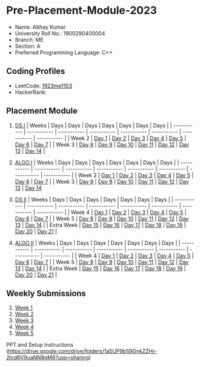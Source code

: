 # Pre-Placement-Module-2023

- Name: Abhay Kumar
- University Roll No.: 1900290400004
- Branch: ME
- Section: A
- Preferred Programming Language: C++

## Coding Profiles
- LeetCode: [1923me1103](https://leetcode.com/YourLeetCodeUserName/1923me1103/)
- HackerRank: [](https://www.hackerrank.com/HackerRankUserName)

## Placement Module
1. [DS I](https://github.com/sgar123/Pre-Placement-Module-2023/tree/main/DS%20I)
    | Weeks | Days | Days | Days | Days | Days | Days | Days |
    | ----------- | ----------- | ----------- | ----------- | ----------- | ----------- | ----------- | ----------- | 
    | Week 2 | [Day 1](https://github.com/sgar123/Pre-Placement-Module-2023/tree/main/DS%20I/Day%201) | [Day 2](https://github.com/sgar123/Pre-Placement-Module-2023/tree/main/DS%20I/Day%202) | [Day 3](https://github.com/sgar123/Pre-Placement-Module-2023/tree/main/DS%20I/Day%203) | [Day 4](https://github.com/sgar123/Pre-Placement-Module-2023/tree/main/DS%20I/Day%204) | [Day 5](https://github.com/sgar123/Pre-Placement-Module-2023/tree/main/DS%20I/Day%205) | [Day 6](https://github.com/sgar123/Pre-Placement-Module-2023/tree/main/DS%20I/Day%206) | [Day 7](https://github.com/sgar123/Pre-Placement-Module-2023/tree/main/DS%20I/Day%207) |
    | Week 3 | [Day 8](https://github.com/sgar123/Pre-Placement-Module-2023/tree/main/DS%20I/Day%208) | [Day 9](https://github.com/sgar123/Pre-Placement-Module-2023/tree/main/DS%20I/Day%209) | [Day 10](https://github.com/sgar123/Pre-Placement-Module-2023/tree/main/DS%20I/Day%2010) | [Day 11](https://github.com/sgar123/Pre-Placement-Module-2023/tree/main/DS%20I/Day%2011) | [Day 12](https://github.com/sgar123/Pre-Placement-Module-2023/tree/main/DS%20I/Day%2012) | [Day 13](https://github.com/sgar123/Pre-Placement-Module-2023/tree/main/DS%20I/Day%2013) | [Day 14](https://github.com/sgar123/Pre-Placement-Module-2023/tree/main/DS%20I/Day%2014) |
    
2. [ALGO I](https://github.com/sgar123/Pre-Placement-Module-2023/tree/main/ALGO%20I)
    | Weeks | Days | Days | Days | Days | Days | Days | Days |
    | ----------- | ----------- | ----------- | ----------- | ----------- | ----------- | ----------- | ----------- |
    | Week 2 | [Day 1](https://github.com/sgar123/Pre-Placement-Module-2023/tree/main/ALGO%20I/Day%201) | [Day 2](https://github.com/sgar123/Pre-Placement-Module-2023/tree/main/ALGO%20I/Day%202) | [Day 3](https://github.com/sgar123/Pre-Placement-Module-2023/tree/main/ALGO%20I/Day%203) | [Day 4](https://github.com/sgar123/Pre-Placement-Module-2023/tree/main/ALGO%20I/Day%204) | [Day 5](https://github.com/sgar123/Pre-Placement-Module-2023/tree/main/ALGO%20I/Day%205) | [Day 6](https://github.com/sgar123/Pre-Placement-Module-2023/tree/main/ALGO%20I/Day%206) | [Day 7](https://github.com/sgar123/Pre-Placement-Module-2023/tree/main/ALGO%20I/Day%207) |
    | Week 3 | [Day 8](https://github.com/sgar123/Pre-Placement-Module-2023/tree/main/ALGO%20I/Day%208) | [Day 9](https://github.com/sgar123/Pre-Placement-Module-2023/tree/main/ALGO%20I/Day%209) | [Day 10](https://github.com/sgar123/Pre-Placement-Module-2023/tree/main/ALGO%20I/Day%2010) | [Day 11](https://github.com/sgar123/Pre-Placement-Module-2023/tree/main/ALGO%20I/Day%2011) | [Day 12](https://github.com/sgar123/Pre-Placement-Module-2023/tree/main/ALGO%20I/Day%2012) | [Day 13](https://github.com/sgar123/Pre-Placement-Module-2023/tree/main/ALGO%20I/Day%2013) | [Day 14](https://github.com/sgar123/Pre-Placement-Module-2023/tree/main/ALGO%20I/Day%2014)  
    
3. [DS II](https://github.com/YOURGITHUBUSERNAME/Pre-Placement-Module-2023/tree/main/DS%20II)
    | Weeks | Days | Days | Days | Days | Days | Days | Days |
    | ----------- | ----------- | ----------- | ----------- | ----------- | ----------- | ----------- | ----------- |
    | Week 4 | [Day 1](https://github.com/YOURGITHUBUSERNAME/Pre-Placement-Module-2023/tree/main/DS%20II/Day%201) | [Day 2](https://github.com/YOURGITHUBUSERNAME/Pre-Placement-Module-2023/tree/main/DS%20II/Day%202) | [Day 3](https://github.com/YOURGITHUBUSERNAME/Pre-Placement-Module-2023/tree/main/DS%20II/Day%203) | [Day 4](https://github.com/YOURGITHUBUSERNAME/Pre-Placement-Module-2023/tree/main/DS%20II/Day%204) | [Day 5](https://github.com/YOURGITHUBUSERNAME/Pre-Placement-Module-2023/tree/main/DS%20II/Day%205) | [Day 6](https://github.com/YOURGITHUBUSERNAME/Pre-Placement-Module-2023/tree/main/DS%20II/Day%206) | [Day 7](https://github.com/YOURGITHUBUSERNAME/Pre-Placement-Module-2023/tree/main/DS%20II/Day%207) | 
    | Week 5 | [Day 8](https://github.com/YOURGITHUBUSERNAME/Pre-Placement-Module-2023/tree/main/DS%20II/Day%208) | [Day 9](https://github.com/YOURGITHUBUSERNAME/Pre-Placement-Module-2023/tree/main/DS%20II/Day%209) | [Day 10](https://github.com/YOURGITHUBUSERNAME/Pre-Placement-Module-2023/tree/main/DS%20II/Day%2010) | [Day 11](https://github.com/YOURGITHUBUSERNAME/Pre-Placement-Module-2023/tree/main/DS%20II/Day%2011) | [Day 12](https://github.com/YOURGITHUBUSERNAME/Pre-Placement-Module-2023/tree/main/DS%20II/Day%2012) | [Day 13](https://github.com/YOURGITHUBUSERNAME/Pre-Placement-Module-2023/tree/main/DS%20II/Day%2013) | [Day 14](https://github.com/YOURGITHUBUSERNAME/Pre-Placement-Module-2023/tree/main/DS%20II/Day%2014) |
    | Extra Week | [Day 15](https://github.com/YOURGITHUBUSERNAME/Pre-Placement-Module-2023/tree/main/DS%20II/Day%2015) | [Day 16](https://github.com/YOURGITHUBUSERNAME/Pre-Placement-Module-2023/tree/main/DS%20II/Day%2016) | [Day 17](https://github.com/YOURGITHUBUSERNAME/Pre-Placement-Module-2023/tree/main/DS%20II/Day%2017) | [Day 18](https://github.com/YOURGITHUBUSERNAME/Pre-Placement-Module-2023/tree/main/DS%20II/Day%2018) | [Day 19](https://github.com/YOURGITHUBUSERNAME/Pre-Placement-Module-2023/tree/main/DS%20II/Day%2019) | [Day 20](https://github.com/YOURGITHUBUSERNAME/Pre-Placement-Module-2023/tree/main/DS%20II/Day%2020) | [Day 21](https://github.com/YOURGITHUBUSERNAME/Pre-Placement-Module-2023/tree/main/DS%20II/Day%2021) |
    
4. [ALGO II](https://github.com/YOURGITHUBUSERNAME/Pre-Placement-Module-2023/tree/main/ALGO%20II)
    | Weeks | Days | Days | Days | Days | Days | Days | Days |
    | ----------- | ----------- | ----------- | ----------- | ----------- | ----------- | ----------- | ----------- |
    | Week 4 | [Day 1](https://github.com/YOURGITHUBUSERNAME/Pre-Placement-Module-2023/tree/main/ALGO%20II/Day%201) | [Day 2](https://github.com/YOURGITHUBUSERNAME/Pre-Placement-Module-2023/tree/main/ALGO%20II/Day%202) | [Day 3](https://github.com/YOURGITHUBUSERNAME/Pre-Placement-Module-2023/tree/main/ALGO%20II/Day%203) | [Day 4](https://github.com/YOURGITHUBUSERNAME/Pre-Placement-Module-2023/tree/main/ALGO%20II/Day%204) | [Day 5](https://github.com/YOURGITHUBUSERNAME/Pre-Placement-Module-2023/tree/main/ALGO%20II/Day%205) | [Day 6](https://github.com/YOURGITHUBUSERNAME/Pre-Placement-Module-2023/tree/main/ALGO%20II/Day%206) | [Day 7](https://github.com/YOURGITHUBUSERNAME/Pre-Placement-Module-2023/tree/main/ALGO%20II/Day%207) |
    | Week 5 | [Day 8](https://github.com/YOURGITHUBUSERNAME/Pre-Placement-Module-2023/tree/main/ALGO%20II/Day%208) | [Day 9](https://github.com/YOURGITHUBUSERNAME/Pre-Placement-Module-2023/tree/main/ALGO%20II/Day%209) | [Day 10](https://github.com/YOURGITHUBUSERNAME/Pre-Placement-Module-2023/tree/main/ALGO%20II/Day%2010) | [Day 11](https://github.com/YOURGITHUBUSERNAME/Pre-Placement-Module-2023/tree/main/ALGO%20II/Day%2011) | [Day 12](https://github.com/YOURGITHUBUSERNAME/Pre-Placement-Module-2023/tree/main/ALGO%20II/Day%2012) | [Day 13](https://github.com/YOURGITHUBUSERNAME/Pre-Placement-Module-2023/tree/main/ALGO%20II/Day%2013) | [Day 14](https://github.com/YOURGITHUBUSERNAME/Pre-Placement-Module-2023/tree/main/ALGO%20II/Day%2014) |
    | Extra Week | [Day 15](https://github.com/YOURGITHUBUSERNAME/Pre-Placement-Module-2023/tree/main/ALGO%20II/Day%2015) | [Day 16](https://github.com/YOURGITHUBUSERNAME/Pre-Placement-Module-2023/tree/main/ALGO%20II/Day%2016) | [Day 17](https://github.com/YOURGITHUBUSERNAME/Pre-Placement-Module-2023/tree/main/ALGO%20II/Day%2017) | [Day 18](https://github.com/YOURGITHUBUSERNAME/Pre-Placement-Module-2023/tree/main/ALGO%20II/Day%2018) | [Day 19](https://github.com/YOURGITHUBUSERNAME/Pre-Placement-Module-2023/tree/main/ALGO%20II/Day%2019) | [Day 20](https://github.com/YOURGITHUBUSERNAME/Pre-Placement-Module-2023/tree/main/ALGO%20II/Day%2020) | [Day 21](https://github.com/YOURGITHUBUSERNAME/Pre-Placement-Module-2023/tree/main/ALGO%20II/Day%2021) |

## Weekly Submissions
1. [Week 1](https://github.com/sgar123/Pre-Placement-Module-2023/tree/main/Weekly%20Submissions/Week%201)
2. [Week 2](https://github.com/sgar123/Pre-Placement-Module-2023/tree/main/Weekly%20Submissions/Week%202)
3. [Week 3](https://github.com/sgar123/Pre-Placement-Module-2023/tree/main/Weekly%20Submissions/Week%203)
4. [Week 4](https://github.com/sgar123/Pre-Placement-Module-2023/tree/main/Weekly%20Submissions/Week%204)
5. [Week 5](https://github.com/sgar123/Pre-Placement-Module-2023/tree/main/Weekly%20Submissions/Week%205)


PPT and Setup Instructions    
(https://drive.google.com/drive/folders/1a5UP9b1i9GnkZZHr-2Icd6V9uaNN8qM6?usp=sharing)
